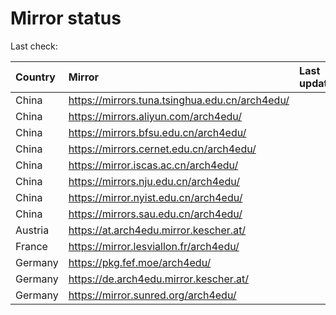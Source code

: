 <script src="./time.js"></script>
# Mirror status
Last check: <script type="text/javascript">localize(1705436378.500124);</script>

|Country|Mirror|Last update|
|:------|:-----|:----------|
|China|https://mirrors.tuna.tsinghua.edu.cn/arch4edu/|<script type="text/javascript">localize(1705429829);</script>|
|China|https://mirrors.aliyun.com/arch4edu/|<script type="text/javascript">localize(1705386679);</script>|
|China|https://mirrors.bfsu.edu.cn/arch4edu/|<script type="text/javascript">localize(1705386679);</script>|
|China|https://mirrors.cernet.edu.cn/arch4edu/|<script type="text/javascript">localize(1705429829);</script>|
|China|https://mirror.iscas.ac.cn/arch4edu/|<script type="text/javascript">localize(1705386679);</script>|
|China|https://mirrors.nju.edu.cn/arch4edu/|<script type="text/javascript">localize(1705343491);</script>|
|China|https://mirror.nyist.edu.cn/arch4edu/|<script type="text/javascript">localize(1705429829);</script>|
|China|https://mirrors.sau.edu.cn/arch4edu/|<script type="text/javascript">localize(1705343491);</script>|
|Austria|https://at.arch4edu.mirror.kescher.at/|<script type="text/javascript">localize(1705429829);</script>|
|France|https://mirror.lesviallon.fr/arch4edu/|<script type="text/javascript">localize(1705386679);</script>|
|Germany|https://pkg.fef.moe/arch4edu/|<script type="text/javascript">localize(1705429829);</script>|
|Germany|https://de.arch4edu.mirror.kescher.at/|<script type="text/javascript">localize(1705429829);</script>|
|Germany|https://mirror.sunred.org/arch4edu/|<script type="text/javascript">localize(1705429829);</script>|

<script src="./tablefilter/tablefilter.js"></script>
<script src="./table.js"></script>